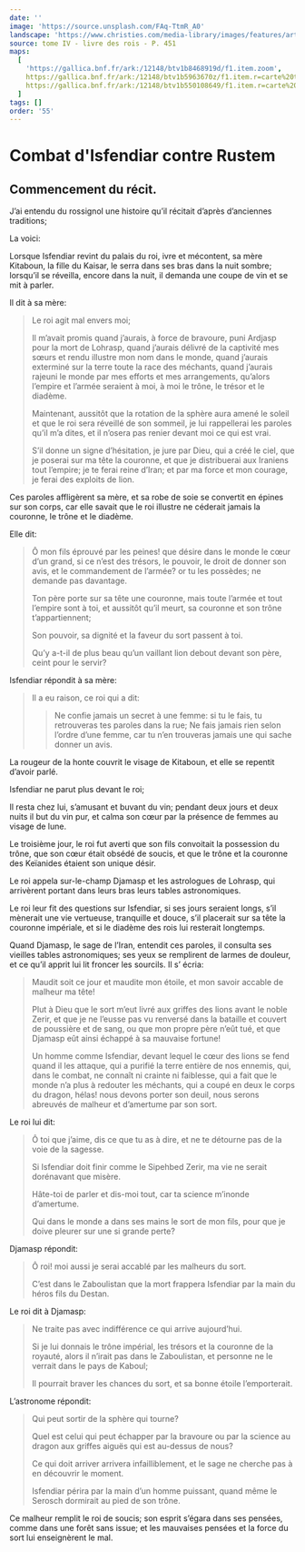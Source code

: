 ```yaml
---
date: ''
image: 'https://source.unsplash.com/FAq-TtmR_A0'
landscape: 'https://www.christies.com/media-library/images/features/articles/2015/04/09/astrolabes/mainimage.jpg'
source: tome IV - livre des rois - P. 451
maps:
  [
    'https://gallica.bnf.fr/ark:/12148/btv1b8468919d/f1.item.zoom',
    https://gallica.bnf.fr/ark:/12148/btv1b5963670z/f1.item.r=carte%20touran.zoom,
    https://gallica.bnf.fr/ark:/12148/btv1b550108649/f1.item.r=carte%20touran.zoom,
  ]
tags: []
order: '55'
---
```


# Combat d'Isfendiar contre Rustem

## Commencement du récit.

J’ai entendu du rossignol une histoire qu’il récitait d’après d’anciennes traditions;

La voici:

Lorsque Isfendiar revint du palais du roi, ivre et mécontent, sa mère Kitaboun, la fille du Kaisar, le serra dans ses bras dans la nuit sombre; lorsqu’il se réveilla, encore dans la nuit, il demanda une coupe de vin et se mit à parler.

Il dit à sa mère:

> Le roi agit mal envers moi;
>
> Il m’avait promis quand j’aurais, à force de bravoure, puni Ardjasp pour la mort de Lohrasp, quand j’aurais délivré de la captivité mes sœurs et rendu illustre mon nom dans le monde, quand j’aurais exterminé sur la terre toute la race des méchants, quand j’aurais rajeuni le monde par mes efforts et mes arrangements, qu’alors l’empire et l’armée seraient à moi, à moi le trône, le trésor et le diadème.
>
> Maintenant, aussitôt que la rotation de la sphère aura amené le soleil et que le roi sera réveillé de son sommeil, je lui rappellerai les paroles qu’il m’a dites, et il n’osera pas renier devant moi ce qui est vrai.
>
> S’il donne un signe d’hésitation, je jure par Dieu, qui a créé le ciel, que je poserai sur ma tête la couronne, et que je distribuerai aux Iraniens tout l’empire; je te ferai reine d’Iran; et par ma force et mon courage, je ferai des exploits de lion.

Ces paroles affligèrent sa mère, et sa robe de soie se convertit en épines sur son corps, car elle savait que le roi illustre ne céderait jamais la couronne, le trône et le diadème.

Elle dit:

> Ô mon fils éprouvé par les peines! que désire dans le monde le cœur d’un grand, si ce n’est des trésors, le pouvoir, le droit de donner son avis, et le commandement de l’armée? or tu les possèdes; ne demande pas davantage.
>
> Ton père porte sur sa tête une couronne, mais toute l’armée et tout l’empire sont à toi, et aussitôt qu’il meurt, sa couronne et son trône t’appartiennent;
>
> Son pouvoir, sa dignité et la faveur du sort passent à toi.
>
> Qu’y a-t-il de plus beau qu’un vaillant lion debout devant son père, ceint pour le servir?

Isfendiar répondit à sa mère:

> Il a eu raison, ce roi qui a dit:
>
> > Ne confie jamais un secret à une femme: si tu le fais, tu retrouveras tes paroles dans la rue;
> > Ne fais jamais rien selon l’ordre d’une femme, car tu n’en trouveras jamais une qui sache donner un avis.

La rougeur de la honte couvrit le visage de Kitaboun, et elle se repentit d’avoir parlé.

Isfendiar ne parut plus devant le roi;

Il resta chez lui, s’amusant et buvant du vin; pendant deux jours et deux nuits il but du vin pur, et calma son cœur par la présence de femmes au visage de lune.

Le troisième jour, le roi fut averti que son fils convoitait la possession du trône, que son cœur était obsédé de soucis, et que le trône et la couronne des Keïanides étaient son unique désir.

Le roi appela sur-le-champ Djamasp et les astrologues de Lohrasp, qui arrivèrent portant dans leurs bras leurs tables astronomiques.

Le roi leur fit des questions sur Isfendiar, si ses jours seraient longs, s’il mènerait une vie vertueuse, tranquille et douce, s’il placerait sur sa tête la couronne impériale, et si le diadème des rois lui resterait longtemps.

Quand Djamasp, le sage de l’Iran, entendit ces paroles, il consulta ses vieilles tables astronomiques; ses yeux se remplirent de larmes de douleur, et ce qu’il apprit lui lit froncer les sourcils. Il s’ écria:

> Maudit soit ce jour et maudite mon étoile, et mon savoir accable de malheur ma tête!
>
> Plut à Dieu que le sort m’eut livré aux griffes des lions avant le noble Zerir, et que je ne l’eusse pas vu renversé dans la bataille et couvert de poussière et de sang, ou que mon propre père n’eût tué, et que Djamasp eût ainsi échappé à sa mauvaise fortune!
>
> Un homme comme Isfendiar, devant lequel le cœur des lions se fend quand il les attaque, qui a purifié la terre entière de nos ennemis, qui, dans le combat, ne connaît ni crainte ni faiblesse, qui a fait que le monde n’a plus à redouter les méchants, qui a coupé en deux le corps du dragon, hélas! nous devons porter son deuil, nous serons abreuvés de malheur et d’amertume par son sort.

Le roi lui dit:

> Ô toi que j’aime, dis ce que tu as à dire, et ne te détourne pas de la voie de la sagesse.
>
> Si Isfendiar doit finir comme le Sipehbed Zerir, ma vie ne serait dorénavant que misère.
>
> Hâte-toi de parler et dis-moi tout, car ta science m’inonde d’amertume.
>
> Qui dans le monde a dans ses mains le sort de mon fils, pour que je doive pleurer sur une si grande perte?

Djamasp répondit:

> Ô roi! moi aussi je serai accablé par les malheurs du sort.
>
> C’est dans le Zaboulistan que la mort frappera Isfendiar par la main du héros fils du Destan.

Le roi dit à Djamasp:

> Ne traite pas avec indifférence ce qui arrive aujourd’hui.
>
> Si je lui donnais le trône impérial, les trésors et la couronne de la royauté, alors il n’irait pas dans le Zaboulistan, et personne ne le verrait dans le pays de Kaboul;
>
> Il pourrait braver les chances du sort, et sa bonne étoile l’emporterait.

L’astronome répondit:

> Qui peut sortir de la sphère qui tourne?
>
> Quel est celui qui peut échapper par la bravoure ou par la science au dragon aux griffes aiguës qui est au-dessus de nous?
>
> Ce qui doit arriver arrivera infailliblement, et le sage ne cherche pas à en découvrir le moment.
>
> Isfendiar périra par la main d’un homme puissant, quand même le Serosch dormirait au pied de son trône.

Ce malheur remplit le roi de soucis; son esprit s’égara dans ses pensées, comme dans une forêt sans issue; et les mauvaises pensées et la force du sort lui enseignèrent le mal.
